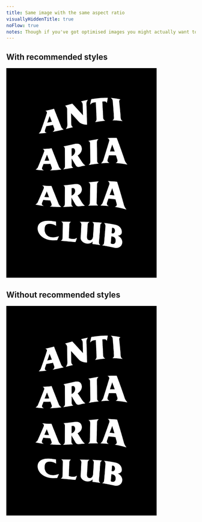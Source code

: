 ```yaml
---
title: Same image with the same aspect ratio
visuallyHiddenTitle: true
noFlow: true
notes: Though if you've got optimised images you might actually want to keep the animation on, because otherwise you can get a jump to the lower quality version scaled up, which looks a bit shit.
---
```


<div>

## With recommended styles

![Anti ARIA ARIA Club.](../images/Anti%20ARIA%20ARIA%20Club.png)

</div>
<div>

## Without recommended styles

![Anti ARIA ARIA Club.](../images/Anti%20ARIA%20ARIA%20Club.png)

</div>
<style>
	html:active-view-transition-type(forwards) {
		&::view-transition-old(slide-image),
		&::view-transition-new(slide-image) {
			animation: none;
			border-radius: var(--radius-3);
			mix-blend-mode: normal;
		}
	}
	img {
		border-radius: var(--radius-3);
		inline-size: 25rem;
	}
	.content {
		display: grid;
		grid-template-columns: auto auto;
		gap: var(--size-8);
		&, & div {
			inline-size: fit-content;
		}
	}
</style>

